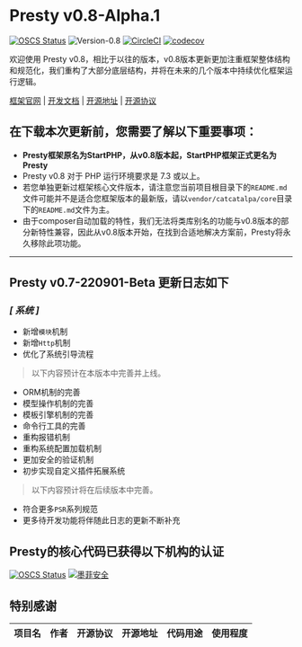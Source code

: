 # Presty v0.8-Alpha.1

[![OSCS Status](https://www.oscs1024.com/platform/badge/Cat-Catalpa/core.svg?size=small)](https://www.oscs1024.com/project/Cat-Catalpa/core?ref=badge_small)
![Version-0.8](https://img.shields.io/badge/Version-0.8-success)
[![CircleCI](https://dl.circleci.com/status-badge/img/gh/Cat-Catalpa/core/tree/main.svg?style=shield)](https://dl.circleci.com/status-badge/redirect/gh/Cat-Catalpa/core/tree/main)
[![codecov](https://codecov.io/gh/Cat-Catalpa/core/branch/main/graph/badge.svg?token=9CT0Z7XX1S)](https://codecov.io/gh/Cat-Catalpa/core)


欢迎使用 Presty v0.8，相比于以往的版本，v0.8版本更新更加注重框架整体结构和规范化，我们重构了大部分底层结构，并将在未来的几个版本中持续优化框架运行逻辑。

[框架官网](https://startphp.catcatalpa.com) | [开发文档](https://doc.startphp.catcatalpa.com) | [开源地址](https://github.com/catcatalpa/startphp) | [开源协议](https://github.com/catcatalpa/StartPHP/blob/master/LICENSE)

## 在下载本次更新前，您需要了解以下重要事项：

- **Presty框架原名为StartPHP，从v0.8版本起，StartPHP框架正式更名为Presty**
- Presty v0.8 对于 PHP 运行环境要求是 7.3 或以上。
- 若您单独更新过框架核心文件版本，请注意您当前项目根目录下的`README.md`文件可能并不是适合您框架版本的最新版，请以`vendor/catcatalpa/core`目录下的`README.md`文件为主。
- 由于composer自动加载的特性，我们无法将类库别名的功能与v0.8版本的部分新特性兼容，因此从v0.8版本开始，在找到合适地解决方案前，Presty将永久移除此项功能。
---

## Presty v0.7-220901-Beta 更新日志如下

### *[ 系统 ]*

- 新增`模块`机制
- 新增`Http`机制
- 优化了系统引导流程

> 以下内容预计在本版本中完善并上线。

- ORM机制的完善
- 模型操作机制的完善
- 模板引擎机制的完善
- 命令行工具的完善
- 重构报错机制
- 重构系统配置加载机制
- 更加安全的验证机制
- 初步实现自定义插件拓展系统

> 以下内容预计将在后续版本中完善。
- 符合更多`PSR`系列规范
- 更多待开发功能将伴随此日志的更新不断补充

## Presty的核心代码已获得以下机构的认证

[![OSCS Status](https://www.oscs1024.com/platform/badge/Cat-Catalpa/core.svg?size=large)](https://www.oscs1024.com/project/Cat-Catalpa/core?ref=badge_large)
[![墨菲安全](https://www.murphysec.com/assets/logo.6a136b81.svg)](https://www.murphysec.com/dr/VUWXgrRXXSzYJlWUKQ)


## 特别感谢

| 项目名 | 作者  | 开源协议 | 开源地址 | 代码用途 | 使用程度 |
|:-----:|:---:|:----:|:----:|:----:|:----:|


